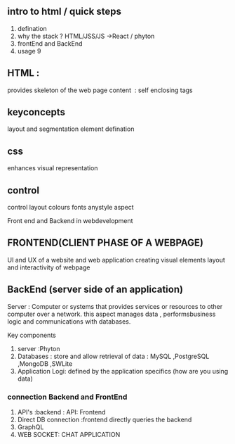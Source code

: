 ## intro to html / quick steps
1. defination
2. why the stack ? HTML/JSS/JS ->React / phyton
3. frontEnd and BackEnd
4. usage
9

## HTML : 
provides skeleton of the web page
<elementname>content</elementname>
<img/> : self enclosing tags
## keyconcepts
layout and segmentation
element defination

## css 
enhances visual representation

## control
control layout
colours
fonts 
anystyle aspect 


Front end and Backend in webdevelopment
## FRONTEND(CLIENT PHASE OF A WEBPAGE)
UI and UX of a website and web application
creating visual elements layout and interactivity of webpage

## BackEnd (server side of an application)
Server : Computer or systems that provides services or resources to other computer over a network.
this aspect manages data , performsbusiness logic and communications with databases.

Key components
1. server :Phyton
2. Databases : store and allow retrieval of data : MySQL ,PostgreSQL ,MongoDB ,SWLite
3. Application Logi: defined by the application specifics (how are you using data)

### connection Backend and FrontEnd
1. API's :backend : API: Frontend
2. Direct DB connection :frontend directly queries the backend
3. GraphQL
4. WEB SOCKET: CHAT APPLICATION